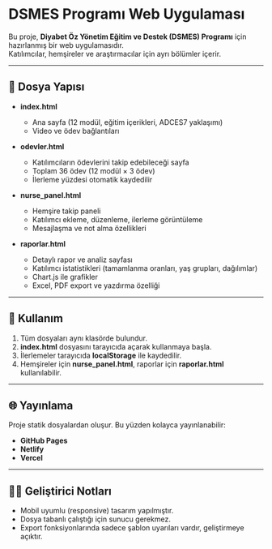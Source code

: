 # DSMES Programı Web Uygulaması

Bu proje, **Diyabet Öz Yönetim Eğitim ve Destek (DSMES) Programı** için hazırlanmış bir web uygulamasıdır.  
Katılımcılar, hemşireler ve araştırmacılar için ayrı bölümler içerir.

---

## 📂 Dosya Yapısı

- **index.html**  
  - Ana sayfa (12 modül, eğitim içerikleri, ADCES7 yaklaşımı)  
  - Video ve ödev bağlantıları  

- **odevler.html**  
  - Katılımcıların ödevlerini takip edebileceği sayfa  
  - Toplam 36 ödev (12 modül × 3 ödev)  
  - İlerleme yüzdesi otomatik kaydedilir  

- **nurse_panel.html**  
  - Hemşire takip paneli  
  - Katılımcı ekleme, düzenleme, ilerleme görüntüleme  
  - Mesajlaşma ve not alma özellikleri  

- **raporlar.html**  
  - Detaylı rapor ve analiz sayfası  
  - Katılımcı istatistikleri (tamamlanma oranları, yaş grupları, dağılımlar)  
  - Chart.js ile grafikler  
  - Excel, PDF export ve yazdırma özelliği  

---

## 🚀 Kullanım

1. Tüm dosyaları aynı klasörde bulundur.  
2. **index.html** dosyasını tarayıcıda açarak kullanmaya başla.  
3. İlerlemeler tarayıcıda **localStorage** ile kaydedilir.  
4. Hemşireler için **nurse_panel.html**, raporlar için **raporlar.html** kullanılabilir.  

---

## 🌐 Yayınlama
Proje statik dosyalardan oluşur. Bu yüzden kolayca yayınlanabilir:
- **GitHub Pages**
- **Netlify**
- **Vercel**

---

## 👩‍⚕️ Geliştirici Notları
- Mobil uyumlu (responsive) tasarım yapılmıştır.  
- Dosya tabanlı çalıştığı için sunucu gerekmez.  
- Export fonksiyonlarında sadece şablon uyarıları vardır, geliştirmeye açıktır.  
